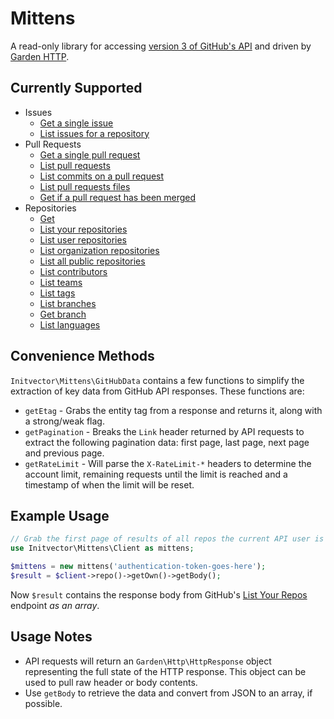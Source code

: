 # Mittens
A read-only library for accessing [version 3 of GitHub's API](https://developer.github.com/v3/) and driven by [Garden HTTP](https://github.com/vanilla/garden-http).

## Currently Supported
* Issues
  * [Get a single issue](https://developer.github.com/v3/issues/#get-a-single-issue)
  * [List issues for a repository](https://developer.github.com/v3/issues/#list-issues-for-a-repository)
* Pull Requests
  * [Get a single pull request](https://developer.github.com/v3/pulls/#get-a-single-pull-request)
  * [List pull requests](https://developer.github.com/v3/pulls/#list-pull-requests)
  * [List commits on a pull request](https://developer.github.com/v3/pulls/#list-commits-on-a-pull-request)
  * [List pull requests files](https://developer.github.com/v3/pulls/#list-pull-requests-files)
  * [Get if a pull request has been merged](https://developer.github.com/v3/pulls/#get-if-a-pull-request-has-been-merged)
* Repositories
  * [Get](https://developer.github.com/v3/repos/#get)
  * [List your repositories](https://developer.github.com/v3/repos/#list-your-repositories)
  * [List user repositories](https://developer.github.com/v3/repos/#list-user-repositories)
  * [List organization repositories](https://developer.github.com/v3/repos/#list-organization-repositories)
  * [List all public repositories](https://developer.github.com/v3/repos/#list-all-public-repositories)
  * [List contributors](https://developer.github.com/v3/repos/#list-contributors)
  * [List teams](https://developer.github.com/v3/repos/#list-teams)
  * [List tags](https://developer.github.com/v3/repos/#list-tags)
  * [List branches](https://developer.github.com/v3/repos/#list-branches)
  * [Get branch](https://developer.github.com/v3/repos/#get-branch)
  * [List languages](https://developer.github.com/v3/repos/#list-languages)

## Convenience Methods
`Initvector\Mittens\GitHubData` contains a few functions to simplify the extraction of key data from GitHub API responses.  These functions are:

* `getEtag` - Grabs the entity tag from a response and returns it, along with a strong/weak flag.
* `getPagination` - Breaks the `Link` header returned by API requests to extract the following pagination data: first page, last page, next page and previous page.
* `getRateLimit` - Will parse the `X-RateLimit-*` headers to determine the account limit, remaining requests until the limit is reached and a timestamp of when the limit will be reset.

## Example Usage
```php
// Grab the first page of results of all repos the current API user is associated with
use Initvector\Mittens\Client as mittens;

$mittens = new mittens('authentication-token-goes-here');
$result = $client->repo()->getOwn()->getBody();
```

Now `$result` contains the response body from GitHub's [List Your Repos](https://developer.github.com/v3/repos/#list-your-repositories) endpoint _as an array_.

## Usage Notes
* API requests will return an `Garden\Http\HttpResponse` object representing the full state of the HTTP response.  This object can be used to pull raw header or body contents.
* Use `getBody` to retrieve the data and convert from JSON to an array, if possible.
